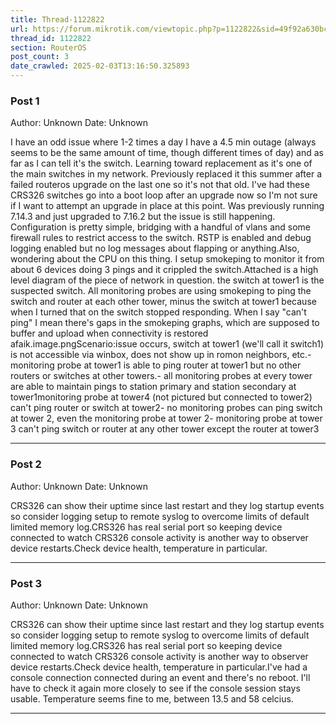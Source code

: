 ```yaml
---
title: Thread-1122822
url: https://forum.mikrotik.com/viewtopic.php?p=1122822&sid=49f92a630bc7970d8ca50523be880e8f#p1122822
thread_id: 1122822
section: RouterOS
post_count: 3
date_crawled: 2025-02-03T13:16:50.325893
---
```


### Post 1
Author: Unknown
Date: Unknown

I have an odd issue where 1-2 times a day I have a 4.5 min outage (always seems to be the same amount of time, though different times of day) and as far as I can tell it's the switch. Learning toward replacement as it's one of the main switches in my network. Previously replaced it this summer after a failed routeros upgrade on the last one so it's not that old. I've had these CRS326 switches go into a boot loop after an upgrade now so I'm not sure if I want to attempt an upgrade in place at this point. Was previously running 7.14.3 and just upgraded to 7.16.2 but the issue is still happening. Configuration is pretty simple, bridging with a handful of vlans and some firewall rules to restrict access to the switch. RSTP is enabled and debug logging enabled but no log messages about flapping or anything.Also, wondering about the CPU on this thing. I setup smokeping to monitor it from about 6 devices doing 3 pings and it crippled the switch.Attached is a high level diagram of the piece of network in question. the switch at tower1 is the suspected switch. All monitoring probes are using smokeping to ping the switch and router at each other tower, minus the switch at tower1 because when I turned that on the switch stopped responding. When I say "can't ping" I mean there's gaps in the smokeping graphs, which are supposed to buffer and upload when connectivity is restored afaik.image.pngScenario:issue occurs, switch at tower1 (we'll call it switch1) is not accessible via winbox, does not show up in romon neighbors, etc.- monitoring probe at tower1 is able to ping router at tower1 but no other routers or switches at other towers.- all monitoring probes at every tower are able to maintain pings to station primary and station secondary at tower1monitoring probe at tower4 (not pictured but connected to tower2) can't ping router or switch at tower2- no monitoring probes can ping switch at tower 2, even the monitoring probe at tower 2- monitoring probe at tower 3 can't ping switch or router at any other tower except the router at tower3

---
### Post 2
Author: Unknown
Date: Unknown

CRS326 can show their uptime since last restart and they log startup events so consider logging setup to remote syslog to overcome limits of default limited memory log.CRS326 has real serial port so keeping device connected to watch CRS326 console activity is another way to observer device restarts.Check device health, temperature in particular.

---
### Post 3
Author: Unknown
Date: Unknown

CRS326 can show their uptime since last restart and they log startup events so consider logging setup to remote syslog to overcome limits of default limited memory log.CRS326 has real serial port so keeping device connected to watch CRS326 console activity is another way to observer device restarts.Check device health, temperature in particular.I've had a console connection connected during an event and there's no reboot. I'll have to check it again more closely to see if the console session stays usable. Temperature seems fine to me, between 13.5 and 58 celcius.

---

